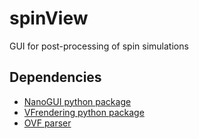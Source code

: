 # spinView
GUI for post-processing of spin simulations

## Dependencies
* [NanoGUI python package](https://pypi.org/project/NanoGUI/)
* [VFrendering python package](https://pypi.org/project/pyVFRendering/)
* [OVF parser](https://pypi.org/project/ovf/)
